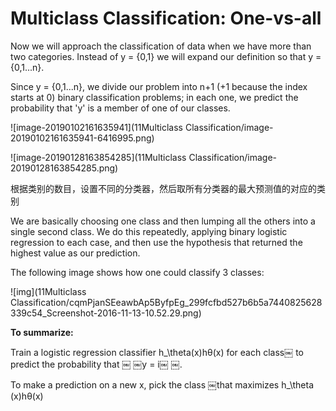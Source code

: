 # Multiclass Classification: One-vs-all

Now we will approach the classification of data when we have more than two categories. Instead of y = {0,1} we will expand our definition so that y = {0,1...n}.

Since y = {0,1...n}, we divide our problem into n+1 (+1 because the index starts at 0) binary classification problems; in each one, we predict the probability that 'y' is a member of one of our classes.

![image-20190102161635941](11Multiclass Classification/image-20190102161635941-6416995.png)

![image-20190128163854285](11Multiclass Classification/image-20190128163854285.png)

根据类别的数目，设置不同的分类器，然后取所有分类器的最大预测值的对应的类别

We are basically choosing one class and then lumping all the others into a single second class. We do this repeatedly, applying binary logistic regression to each case, and then use the hypothesis that returned the highest value as our prediction.

The following image shows how one could classify 3 classes:

![img](11Multiclass Classification/cqmPjanSEeawbAp5ByfpEg_299fcfbd527b6b5a7440825628339c54_Screenshot-2016-11-13-10.52.29.png)

**To summarize:**

Train a logistic regression classifier h_\theta(x)hθ(x) for each class￼ to predict the probability that ￼ ￼y = i￼ ￼.

To make a prediction on a new x, pick the class ￼that maximizes h_\theta (x)hθ(x)